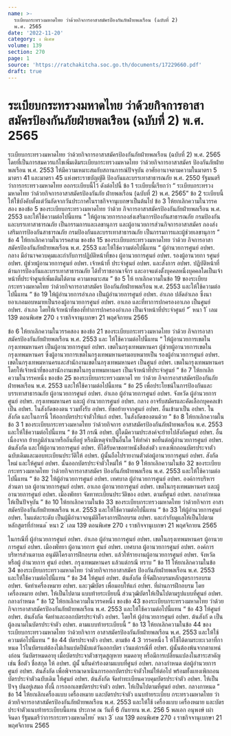```yaml
---
name: >-
  ระเบียบกระทรวงมหาดไทย ว่าด้วยกิจการอาสาสมัครป้องกันภัยฝ่ายพลเรือน (ฉบับที่ 2)
  พ.ศ. 2565
date: '2022-11-20'
category: ง พิเศษ
volume: 139
section: 270
page: 1
source: 'https://ratchakitcha.soc.go.th/documents/17229660.pdf'
draft: true
---
```


# ระเบียบกระทรวงมหาดไทย ว่าด้วยกิจการอาสาสมัครป้องกันภัยฝ่ายพลเรือน (ฉบับที่ 2) พ.ศ. 2565

ระเบียบกระทรวงมหาดไทย ว่าด้วยกิจการอาสาสมัครป้องกันภัยฝ่ายพลเรือน (ฉบับที่ 2) พ.ศ. 2565 โดยที่เป็นการสมควรแก้ไขเพิ่มเติมระเบียบกระทรวงมหาดไทย ว่าด้วยกิจการอาสาสมัคร ป้องกันภัยฝ่ายพลเรือน พ.ศ. 2553 ให้มีความเหมาะสมกับสถานการณ์ปัจจุบัน อาศัยอานาจตามความในมาตรา 5 มาตรา 41 และมาตรา 45 แห่งพระราชบัญญัติ ป้องกันและบรรเทาสาธารณภัย พ.ศ. 2550 รัฐมนตรีว่าการกระทรวงมหาดไทย ออกระเบียบนี้ไว้ ดังต่อไปนี้ ข้อ 1 ระเบียบนี้เรียกว่า “ ระเบียบกระทรวงมหาดไทย ว่าด้วยกิจการอาสาสมัครป้องกันภัย ฝ่ายพลเรือน (ฉบับที่ 2) พ.ศ. 2565” ข้อ 2 ระเบียบนี้ให้ใช้บังคับตั้งแต่วันถัดจากวันประกาศในราชกิจจานุเบกษาเป็นต้นไป ข้อ 3 ให้ยกเลิกความในวรรคสอง ของข้อ 5 ของระเบียบกระทรวงมหาดไทย ว่าด้วย กิจการอาสาสมัครป้องกันภัยฝ่ายพลเรือน พ.ศ. 2553 และให้ใช้ความต่อไปนี้แทน “ ให้ผู้อานวยการกองส่งเสริมการป้องกันสาธารณภัย กรมป้องกันและบรรเทาสาธารณภัย เป็นกรรมการและเลขานุการ และผู้อานวยการส่วนกิจการอาสาสมัคร กองส่งเสริมการป้องกันสาธารณภัย กรมป้องกันและบรรเทาสาธารณภัย เป็นกรรมการและผู้ช่วยเลขานุการ ” ข้อ 4 ให้ยกเลิกความในวรรคสาม ของข้อ 15 ของระเบียบกระทรวงมหาดไทย ว่าด้วย กิจการอาสาสมัครป้องกันภัยฝ่ายพลเรือน พ.ศ. 2553 และให้ใช้ความต่อไปนี้แทน “ ผู้อำนวยการศูนย์ อปพร. กลาง มีอำนาจควบคุมและกำกับการปฏิบัติหน้าที่ของ ผู้อานวยการศูนย์ อปพร. รองผู้อานวยกา รศูนย์ อปพร. ผู้ช่วยผู้อานวยการศูนย์ อปพร. เจ้าหน้าที่ ประจำศูนย์ อปพร. และสั่งการ อปพร. ปฏิบัติหน้าที่ด้านการป้องกันและบรรเทาสาธารณภัย ได้ทั่วราชอาณาจักร และอาจแต่งตั้งบุคคลหนึ่งบุคคลใดเป็นเจ้าหน้าที่ประจำศูนย์เพิ่มเติมได้ตาม ความเหมาะสม ” ข้อ 5 ให้ ยกเลิกความในข้อ 19 ของระเบียบกระทรวงมหาดไทย ว่าด้วยกิจการอาสาสมัคร ป้องกันภัยฝ่ายพลเรือน พ.ศ. 2553 และให้ใช้ความต่อไปนี้แทน “ ข้อ 19 ให้ผู้อำนวยการอำเภอ เป็นผู้อำนวยการศูนย์ อปพร. อำเภอ ปลัดอำเภอ ซึ่งนายอาเภอมอบหมายเป็นรองผู้อานวยการศูนย์ อปพร. อาเภอ และที่ทาการปกครองอาเภอ เป็นศูนย์ อปพร. อำเภอ โดยให้เจ้าหน้าที่ของที่ทำการปกครองอำเภอ เป็นเจ้าหน้าที่ประจำศูนย์ ” ้ หนา 1 ่ เลม 139 ตอนพิเศษ 270 ง ราชกิจจานุเบกษา 21 พฤศจิกายน 2565

ข้อ 6 ให้ยกเลิกความในวรรคสอง ของข้อ 21 ของระเบียบกระทรวงมหาดไทย ว่าด้วย กิจการอาสาสมัครป้องกันภัยฝ่ายพลเรือน พ.ศ. 2553 และ ให้ใช้ความต่อไปนี้แทน “ ให้ผู้อานวยการเขตในกรุงเทพมหานคร เป็นผู้อานวยการศูนย์ อปพร. เขตในกรุงเทพมหานคร ผู้ช่วยผู้อานวยการเขตในกรุงเทพมหานคร ซึ่งผู้อานวยการเขตในกรุงเทพมหานครมอบหมายเป็น รองผู้อำนวยการศูนย์ อปพร. เขตในกรุงเทพมหานครและสำนักงานเขตในกรุงเทพมหานคร เป็นศูนย์ อปพร. เขตในกรุงเทพมหานคร โดยให้เจ้าหน้าที่ของสานักงานเขตในกรุงเทพมหานคร เป็นเจ้าหน้าที่ประจำศูนย์ ” ข้อ 7 ให้ยกเลิกความในวรรคหนึ่ง ของข้อ 25 ของระเบียบกระทรวงมหาดไ ทย ว่าด้วย กิจการอาสาสมัครป้องกันภัยฝ่ายพลเรือน พ.ศ. 2553 และให้ใช้ความต่อไปนี้แทน “ ข้อ 25 เพื่อประโยชน์ในการป้องกันและบรรเทาสาธารณภัย ผู้อานวยการศูนย์ อปพร. อำเภอ ผู้อำนวยการศูนย์ อปพร. จังหวัด ผู้อำนวยการศูนย์ อปพร. กรุงเทพมหานคร และผู้ อำนวยการศูนย์ อปพร. กลาง อาจรับสมัครและคัดเลือกบุคคลเข้าเป็น อปพร. ในสังกัดของตน รวมทั้งรับ อปพร. ที่ขอย้ายจากศูนย์ อปพร. อื่นเข้ามาเป็น อปพร. ในสังกัด และในการนี้ ให้ออกบัตรประจำตัวให้แก่ อปพร. ในสังกัดของตนด้วย ” ข้อ 8 ให้ยกเลิกความในข้อ 3 1 ของระเบียบกระทรวงมหาดไทย ว่าด้วยกิจการ อาสาสมัครป้องกันภัยฝ่ายพลเรือน พ.ศ. 2553 และให้ใช้ความต่อไปนี้แทน “ ข้อ 31 กรณี อปพร. ผู้ใดมีความประสงค์จะย้ายไปสังกัดศูนย์ อปพร. อื่น เนื่องจาก ย้ายภูมิลำเนาหรือถิ่นที่อยู่ หรือมีเหตุจำเป็นอื่นใด ให้ทำคำ ขอยื่นต่อผู้อำนวยการศูนย์ อปพร. ต้นสังกัด และให้ผู้อานวยการศูนย์ อปพร. ที่ได้รับคาขอทาหนังสือส่งตัว แทงเพิกถอนบัตรประจาตัว ฉบับเดิมและมอบทะเบียนประวัติให้ อปพร. ผู้นั้นถือไปรายงานตัวต่อผู้อานวยการศูนย์ อปพร. สังกัดใหม่ และให้ศูนย์ อปพร. นั้นออกบัตรประจำตัวใหม่ให้ ” ข้อ 9 ให้ยกเลิกความในข้อ 32 ของระเบียบกระทรวงมหาดไทย ว่าด้วยกิจการอาสาสมัคร ป้องกันภัยฝ่ายพลเรือน พ.ศ. 2553 และให้ใช้ความต่อไปนี้แทน “ ข้อ 32 ให้ผู้อำนวยการศูนย์ อปพร. เทศบาล ผู้อำนวยการศูนย์ อปพร. องค์การบริหาร ส่วนตา บล ผู้อานวยการศูนย์ อปพร. อาเภอ ผู้อานวยการศูนย์ อปพร. เขตในกรุงเทพมหานคร และผู้อานวยการศูนย์ อปพร. เมืองพัทยา จัดทาทะเบียนประวัติของ อปพร. ตามที่ศูนย์ อปพร. กลางกำหนด ให้เป็นปัจจุบัน ” ข้อ 10 ให้ยกเลิกความในข้อ 33 ของระเบียบกระทรวงมหาดไทย ว่าด้วยกิจการ อาสาสมัครป้องกันภัยฝ่ายพลเรือน พ.ศ. 2553 และให้ใช้ความต่อไปนี้แทน “ ข้อ 33 ให้ผู้อำนวยการศูนย์ อปพร. ในแต่ละระดับ เป็นผู้มีอำนาจอนุมัติโครงการฝึกอบรม อปพร. และกำกับดูแลให้เป็นไปตามหลักสูตรที่กำหนด ้ หนา 2 ่ เลม 139 ตอนพิเศษ 270 ง ราชกิจจานุเบกษา 21 พฤศจิกายน 2565

ในกรณีที่ ผู้อำนวยการศูนย์ อปพร. อำเภอ ผู้อำนวยการศูนย์ อปพร. เขตในกรุงเทพมหานคร ผู้อานวยการศูนย์ อปพร. เมืองพัทยา ผู้อานวยการ ศูนย์ อปพร. เทศบาล ผู้อานวยการศูนย์ อปพร. องค์การบริหารส่วนตาบล อนุมัติโครงการฝึกอบรม อปพร. แล้วให้รายงานผู้อานวยการศูนย์ อปพร. จังหวัด หรือผู้ อำนวยการ ศูนย์ อปพร. กรุงเทพมหานคร แล้วแต่กรณี ทราบ ” ข้อ 11 ให้ยกเลิกความในข้อ 34 ของระเบียบกระทรวงมหาดไทย ว่าด้วยกิจการอาสาสมัคร ป้องกันภัยฝ่ายพลเรือน พ.ศ. 2553 และให้ใช้ความต่อไปนี้แทน “ ข้อ 34 ให้ศูนย์ อปพร. ต้นสังกัด ที่จัดฝึกอบรมหลักสูตรการอบรม อปพร. จัดทำเครื่องหมาย อปพร. และวุฒิบัตร เพื่อมอบให้แก่ อปพร. ที่ผ่านการฝึกอบรม โดยเครื่องหมาย อปพร. ให้เป็นไปตาม แบบท้ายระเบียบนี้ ส่วนวุฒิบัตรให้เป็นไปตามรูปแบบที่ศูนย์ อปพร. กลางกำหนด ” ข้อ 12 ให้ยกเลิกความในวรรคหนึ่ง ของข้อ 43 ของระเบียบกระทรวงมหาดไทย ว่าด้วย กิจการอาสาสมัครป้องกันภัยฝ่ายพลเรือน พ.ศ. 2553 และให้ใช้ความต่อไปนี้แทน “ ข้อ 43 ให้ศูนย์ อปพร. ต้นสังกัด จัดทำและออกบัตรประจำตัว อปพร. โดยให้ ผู้อำนวยการศูนย์ อปพร. ต้นสังกั ด เป็นผู้ลงนามในบัตรประจำตัว อปพร. ตามแบบท้ายระเบียบนี้ ” ข้อ 13 ให้ยกเลิกความในข้อ 44 ของระเบียบกระทรวงมหาดไทย ว่าด้วยกิจการ อาสาสมัครป้องกันภัยฝ่ายพลเรือน พ.ศ. 2553 และให้ใช้ความต่อไปนี้แทน “ ข้อ 44 บัตรประจาตัว อปพร. ตามข้อ 4 3 วรรคหนึ่ง ใ ห้ใช้ได้ตามระยะเวลาที่กาหนด ไว้ในบัตรแต่ต้องไม่เกินแปดปีนับแต่วันออกบัตร เว้นแต่กรณีที่ อปพร. ผู้นั้นต้องพ้นจากตาแหน่งก่อน วันบัตรหมดอายุ เมื่อบัตรประจาตัวชารุดสูญหาย หมดอายุ หรือมีการเปลี่ยนแปลงในสาระสาคัญ เช่น ชื่อตัว ชื่อสกุล ให้ อปพร. ผู้นั้ นยื่นคำร้องตามแบบที่ศูนย์ อปพร. กลางกำหนด ต่อผู้อำนวยการ ศูนย์ อปพร. ต้นสังกัด เพื่อพิจารณาดาเนินการออกบัตรประจำตัวใหม่ให้ต่อไป พร้อมทั้งแทงเพิกถอน บัตรประจำตัวฉบับเดิม ให้ศูนย์ อปพร. ต้นสังกัด จัดทำทะเบียนควบคุมบัตรประจำตัว อปพร. ให้เป็นปัจจุ บันอยู่เสมอ ทั้งนี้ การออกเลขบัตรประจำตัว อปพร. ให้เป็นไปตามที่ศูนย์ อปพร. กลางกาหนด ” ข้อ 14 ให้ยกเลิกเครื่องแบบ เครื่องหมาย และบัตรประจำตัว แนบท้ายระเบียบ กระทรวงมหาดไทย ว่าด้วยกิจการอาสาสมัครป้องกันภัยฝ่ายพลเรือน พ.ศ. 2553 และให้ใช้ เครื่องแบบ เครื่องหมาย และบัตรประจำตัวแนบท้ายระเบียบนี้แทน ประกาศ ณ วันที่ 6 กันยายน พ.ศ. 256 5 พลเอก อนุพงษ์ เผ่าจินดา รัฐมนตรีว่าการกระทรวงมหาดไทย ้ หนา 3 ่ เลม 139 ตอนพิเศษ 270 ง ราชกิจจานุเบกษา 21 พฤศจิกายน 2565





































































